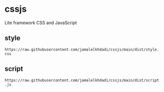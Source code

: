 # cssjs
Lite framework CSS and JavaScript

## style

`https://raw.githubusercontent.com/jamalelkhdadi/cssjs/main/dist/style.css`


## script

`https://raw.githubusercontent.com/jamalelkhdadi/cssjs/main/dist/script.js`

